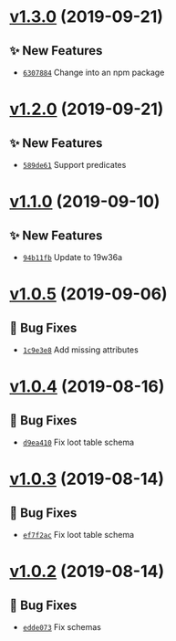 # [v1.3.0](https://github.com/SPGoding/vscode-datapack-helper-plus-json/compare/v1.2.0...v1.3.0) (2019-09-21)

## ✨ New Features
- [`6307884`](https://github.com/SPGoding/vscode-datapack-helper-plus-json/commit/6307884)  Change into an npm package

# [v1.2.0](https://github.com/SPGoding/vscode-datapack-helper-plus-json/compare/v1.1.0...v1.2.0) (2019-09-21)

## ✨ New Features
- [`589de61`](https://github.com/SPGoding/vscode-datapack-helper-plus-json/commit/589de61)  Support predicates

# [v1.1.0](https://github.com/SPGoding/vscode-datapack-helper-plus-json/compare/v1.0.5...v1.1.0) (2019-09-10)

## ✨ New Features
- [`94b11fb`](https://github.com/SPGoding/vscode-datapack-helper-plus-json/commit/94b11fb)  Update to 19w36a

# [v1.0.5](https://github.com/SPGoding/vscode-datapack-helper-plus-json/compare/v1.0.4...v1.0.5) (2019-09-06)

## 🐛 Bug Fixes
- [`1c9e3e8`](https://github.com/SPGoding/vscode-datapack-helper-plus-json/commit/1c9e3e8)  Add missing attributes

# [v1.0.4](https://github.com/SPGoding/vscode-datapack-helper-plus-json/compare/v1.0.3...v1.0.4) (2019-08-16)

## 🐛 Bug Fixes
- [`d9ea410`](https://github.com/SPGoding/vscode-datapack-helper-plus-json/commit/d9ea410)  Fix loot table schema

# [v1.0.3](https://github.com/SPGoding/vscode-datapack-helper-plus-json/compare/v1.0.2...v1.0.3) (2019-08-14)

## 🐛 Bug Fixes
- [`ef7f2ac`](https://github.com/SPGoding/vscode-datapack-helper-plus-json/commit/ef7f2ac)  Fix loot table schema

# [v1.0.2](https://github.com/SPGoding/vscode-datapack-helper-plus-json/compare/v1.0.1...v1.0.2) (2019-08-14)

## 🐛 Bug Fixes
- [`edde073`](https://github.com/SPGoding/vscode-datapack-helper-plus-json/commit/edde073)  Fix schemas
